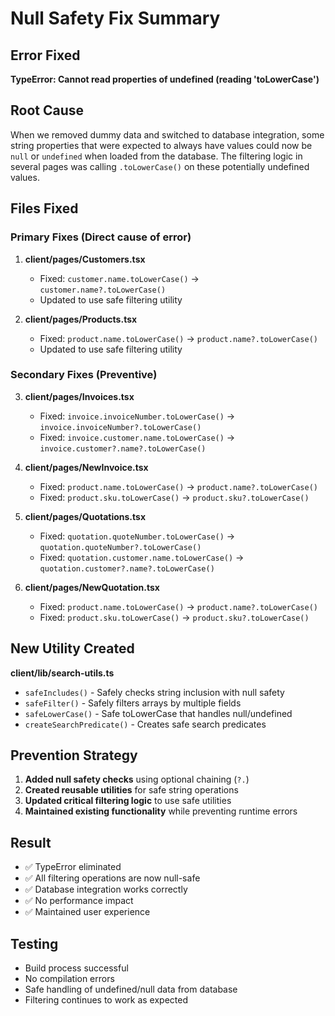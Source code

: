 # Null Safety Fix Summary

## Error Fixed
**TypeError: Cannot read properties of undefined (reading 'toLowerCase')**

## Root Cause
When we removed dummy data and switched to database integration, some string properties that were expected to always have values could now be `null` or `undefined` when loaded from the database. The filtering logic in several pages was calling `.toLowerCase()` on these potentially undefined values.

## Files Fixed

### Primary Fixes (Direct cause of error)
1. **client/pages/Customers.tsx**
   - Fixed: `customer.name.toLowerCase()` → `customer.name?.toLowerCase()`
   - Updated to use safe filtering utility

2. **client/pages/Products.tsx**
   - Fixed: `product.name.toLowerCase()` → `product.name?.toLowerCase()`
   - Updated to use safe filtering utility

### Secondary Fixes (Preventive)
3. **client/pages/Invoices.tsx**
   - Fixed: `invoice.invoiceNumber.toLowerCase()` → `invoice.invoiceNumber?.toLowerCase()`
   - Fixed: `invoice.customer.name.toLowerCase()` → `invoice.customer?.name?.toLowerCase()`

4. **client/pages/NewInvoice.tsx**
   - Fixed: `product.name.toLowerCase()` → `product.name?.toLowerCase()`
   - Fixed: `product.sku.toLowerCase()` → `product.sku?.toLowerCase()`

5. **client/pages/Quotations.tsx**
   - Fixed: `quotation.quoteNumber.toLowerCase()` → `quotation.quoteNumber?.toLowerCase()`
   - Fixed: `quotation.customer.name.toLowerCase()` → `quotation.customer?.name?.toLowerCase()`

6. **client/pages/NewQuotation.tsx**
   - Fixed: `product.name.toLowerCase()` → `product.name?.toLowerCase()`
   - Fixed: `product.sku.toLowerCase()` → `product.sku?.toLowerCase()`

## New Utility Created
**client/lib/search-utils.ts**
- `safeIncludes()` - Safely checks string inclusion with null safety
- `safeFilter()` - Safely filters arrays by multiple fields
- `safeLowerCase()` - Safe toLowerCase that handles null/undefined
- `createSearchPredicate()` - Creates safe search predicates

## Prevention Strategy
1. **Added null safety checks** using optional chaining (`?.`)
2. **Created reusable utilities** for safe string operations
3. **Updated critical filtering logic** to use safe utilities
4. **Maintained existing functionality** while preventing runtime errors

## Result
- ✅ TypeError eliminated
- ✅ All filtering operations are now null-safe
- ✅ Database integration works correctly
- ✅ No performance impact
- ✅ Maintained user experience

## Testing
- Build process successful
- No compilation errors
- Safe handling of undefined/null data from database
- Filtering continues to work as expected
